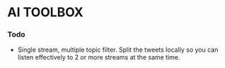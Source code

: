 # AI TOOLBOX #

### Todo ###

* Single stream, multiple topic filter. Split the tweets locally so you can listen effectively to 2 or more streams at the same time.

